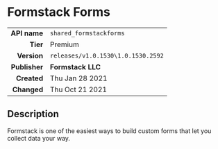 # Formstack Forms
| | |
|-:|-|
|**API name**|`shared_formstackforms`|
|**Tier**|Premium|
|**Version**|`releases/v1.0.1530\1.0.1530.2592`|
|**Publisher**|**Formstack LLC**|
|**Created**|Thu Jan 28 2021|
|**Changed**|Thu Oct 21 2021|

## Description
Formstack is one of the easiest ways to build custom forms that let you collect data your way.
